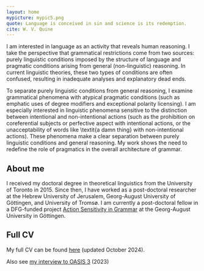 ```yaml
---
layout: home
mypicture: mypic5.png
quote: Language is conceived in sin and science is its redemption.
cite: W. V. Quine
---
```


I am interested in language as an activity that reveals human reasoning.
I take the perspective that grammatical restrictions come from two sources: purely linguistic conditions imposed by the structure of language and pragmatic conditions arising from general (non-linguistic) reasoning.
In current linguistic theories, these two types of conditions are often confused, resulting in inadequate analyses and explanatory dead ends.

To separate purely linguistic conditions from general reasoning, I examine grammatical phenomena with atypical pragmatic conditions (such as emphatic uses of degree modifiers and exceptional polarity licensing).
I am especially interested in linguistic phenomena sensitive to the distinction between intentional and non-intentional actions (such as the prohibition on coreferential subjects or perfective aspect with intentional actions, or the unacceptability of words like \textit{a damn thing} with non-intentional actions).
These phenomena make a clear separation between purely linguistic  conditions and general reasoning.
My work shows the need to redefine the role of pragmatics in the overall architecture of grammar.

## About me

I received my doctoral degree in theoretical linguistics from  the University of Toronto in 2015.
Since then, I have worked as a post-doctoral researcher at the Hebrew University of Jerusalem, Georg-August University of Göttingen, and University of Tromsø.
I am currently a post-doctoral fellow in a DFG-funded project <a  target='_blank' rel="noopener noreferrer" href="https://uni-goettingen.de/de/vorschau_3dd0fb16351b3f7ffbd9a226d14b3a9b/652812.html">Action Sensitivity in Grammar</a> at the Georg-August University in Göttingen.

## Full CV 

My full CV can be found <a target='_blank' rel="noopener noreferrer" href="./assets/docs/Goncharov_cv.pdf">here</a> (updated October 2024).

Also see <a  target='_blank' rel="noopener noreferrer" href="https://spe-uca.sciencesconf.org/resource/page/id/10" id="my-publication-link">my interview to OASIS 3</a> (2023)

